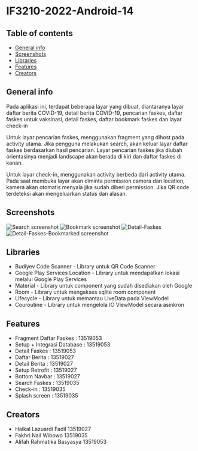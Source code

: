 # IF3210-2022-Android-14

## Table of contents
* [General info](#general-info)
* [Screenshots](#screenshots)
* [Libraries](#libraries)
* [Features](#features)
* [Creators](#creators)

## General info
Pada aplikasi ini, terdapat beberapa layar yang dibuat, diantaranya layar daftar berita COVID-19, detail berita COVID-19, pencarian faskes, daftar faskes untuk vaksinasi, detail faskes, daftar bookmark faskes dan layar check-in

Untuk layar pencarian faskes, menggunakan fragment yang dihost pada activity utama. Jika pengguna melakukan search, akan keluar layar daftar faskes berdasarkan hasil pencarian. Layar pencarian faskes jika diubah orientasinya menjadi landscape akan berada di kiri dan daftar faskes di kanan.

Untuk layar check-in, menggunakan activity berbeda dari activity utama. Pada saat membuka layar akan diminta permission camera dan location, kamera akan otomatis menyala jika sudah diberi permission. Jika QR code terdeteksi akan mengeluarkan status dan alasan.

## Screenshots
![Search screenshot](./screenshot/search.png)
![Bookmark screenshot](./screenshot/bookmark.jpg)
![Detail-Faskes](./screenshot/detail.jpg)
![Detail-Faskes-Bookmarked screenshot](./screenshot/detail-bookmarked.jpg)

## Libraries
* Budiyev Code Scanner - Library untuk QR Code Scanner
* Google Play Services Location - Library untuk mendapatkan lokasi melalui Google Play Services
* Material - Library untuk component yang sudah disediakan oleh Google
* Room - Library untuk mengakses sqlite room component
* Lifecycle - Library untuk memantau LiveData pada ViewModel
* Couroutine - Library untuk mengelola IO ViewModel secara asinkron

## Features
* Fragment Daftar Faskes 	: 13519053
* Setup + Integrasi Database 	: 13519053
* Detail Faskes 		: 13519053
* Daftar Berita 		: 13519027
* Detail Berita 		: 13519027
* Setup Retrofit		: 13519027
* Bottom Navbar			: 13519027
* Search Faskes			: 13519035
* Check-in			: 13519035
* Splash screen			: 13519035

## Creators
- Haikal Lazuardi Fadil		13519027
- Fakhri Nail Wibowo		13519035
- Alifah Rahmatika Basyasya 	13519053